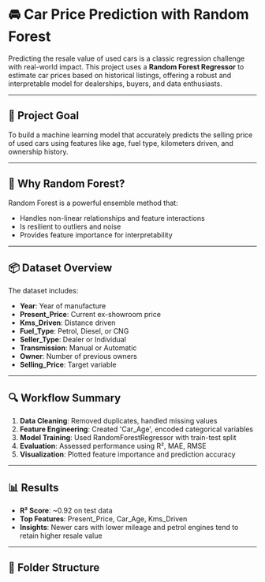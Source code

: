 # 🚘 Car Price Prediction with Random Forest

Predicting the resale value of used cars is a classic regression challenge with real-world impact. This project uses a **Random Forest Regressor** to estimate car prices based on historical listings, offering a robust and interpretable model for dealerships, buyers, and data enthusiasts.

---

## 🎯 Project Goal

To build a machine learning model that accurately predicts the selling price of used cars using features like age, fuel type, kilometers driven, and ownership history.

---

## 🧠 Why Random Forest?

Random Forest is a powerful ensemble method that:
- Handles non-linear relationships and feature interactions
- Is resilient to outliers and noise
- Provides feature importance for interpretability

---

## 📦 Dataset Overview

The dataset includes:
- **Year**: Year of manufacture
- **Present_Price**: Current ex-showroom price
- **Kms_Driven**: Distance driven
- **Fuel_Type**: Petrol, Diesel, or CNG
- **Seller_Type**: Dealer or Individual
- **Transmission**: Manual or Automatic
- **Owner**: Number of previous owners
- **Selling_Price**: Target variable

---

## 🔍 Workflow Summary

1. **Data Cleaning**: Removed duplicates, handled missing values
2. **Feature Engineering**: Created 'Car_Age', encoded categorical variables
3. **Model Training**: Used RandomForestRegressor with train-test split
4. **Evaluation**: Assessed performance using R², MAE, RMSE
5. **Visualization**: Plotted feature importance and prediction accuracy

---

## 📊 Results

- **R² Score**: ~0.92 on test data
- **Top Features**: Present_Price, Car_Age, Kms_Driven
- **Insights**: Newer cars with lower mileage and petrol engines tend to retain higher resale value

---

## 📁 Folder Structure

